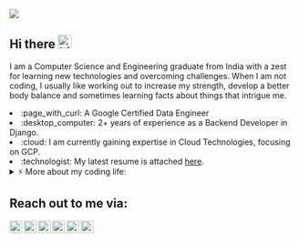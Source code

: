 
![](https://visitor-badge.glitch.me/badge?page_id=singhgautam7.singhgautam7)
<br />

## Hi there <img src="https://user-images.githubusercontent.com/1303154/88677602-1635ba80-d120-11ea-84d8-d263ba5fc3c0.gif" width="24px" alt="hi">
<div>
  <p>I am a Computer Science and Engineering graduate  from India with a zest for learning new technologies and overcoming challenges. When I am not coding, I usually like working out to increase my strength, develop a better body balance and sometimes learning facts about things that intrigue me.</p>
  <span align="left">
      <li> :page_with_curl: A Google Certified Data Engineer</li>
      <li> :desktop_computer: 2+ years of experience as a Backend Developer in Django.</li>
      <li> :cloud: I am currently gaining expertise in Cloud Technologies, focusing on GCP.</li>
      <li> :technologist: My latest resume is attached <a href="assets/GRS_resume.pdf">here</a>.</li>
  </span>
</div>

<div>
  
<details>
<summary>⚡️ More about my coding life:</summary>
<br />

![Top Languages](https://github-readme-stats.vercel.app/api/top-langs/?username=singhgautam7&layout=compact&hide=css,html)

![Gautam's github stats](https://github-readme-stats.vercel.app/api?username=singhgautam7&count_private=true&show_icons=true&theme=gotham)

</details>

## Reach out to me via:
<!-- Icons link https://icons8.com/icon/set/logos/color -->
<a href="https://www.instagram.com/singhgautam7/">
  <img align="left" alt="Gautam's Instagram" width="22px" src="https://raw.githubusercontent.com/hussainweb/hussainweb/main/icons/instagram.png" />
</a>
<a href="https://www.linkedin.com/in/singhgautam7/">
  <img align="left" alt="Gautam's LinkedIN" width="22px" src="https://raw.githubusercontent.com/peterthehan/peterthehan/master/assets/linkedin.svg" />
</a>
<a href="https://medium.com/@singhgautam7">
  <img align="left" alt="Gautam's Medium" width="22px" src="https://img.icons8.com/color/50/000000/medium-logo.png" />
</a>
<a href="https://www.youtube.com/watch?v=g0OA1Le593c">
  <img align="left" alt="Gautam's YouTube" width="22px" src="https://img.icons8.com/color/50/000000/youtube-play.png" />
</a>
<a href="https://open.spotify.com/user/sxpj0oohar46m5bj878m0jeqz?si=3vEi8JCDSDi-KkA-b_MSJg">
  <img align="left" alt="Gautam's Spotify" width="22px" src="https://raw.githubusercontent.com/peterthehan/peterthehan/master/assets/spotify.svg" />
</a>
<a href="mailto:gautamsingh1997@gmail.com">
  <img align="left" alt="Gautam's Mail" width="22px" src="https://img.icons8.com/color/50/000000/gmail-new.png" />
</a>
  
<!-- [![Instagram Badge](https://img.shields.io/badge/-singhgautam7-e4405f?style=flat-square&logo=Instagram&logoColor=white&link=https://www.instagram.com/singhgautam7/)](https://www.instagram.com/singhgautam7/)
[![Linkedin Badge](https://img.shields.io/badge/-singhgautam7-blue?style=flat-square&logo=Linkedin&logoColor=white&link=https://www.linkedin.com/in/singhgautam7/)](https://www.linkedin.com/in/singhgautam7/)
[![Youtube Badge](https://img.shields.io/badge/-DecodingMuscles-990000?style=flat-square&logo=YouTube&logoColor=white&link=https://www.youtube.com/watch?v=g0OA1Le593c)](https://www.youtube.com/watch?v=g0OA1Le593c)
[![Medium Badge](https://img.shields.io/badge/-singhgautam7-000000?style=flat-square&logo=Medium&logoColor=white&link=https://medium.com/@singhgautam7)](https://medium.com/@singhgautam7)
[![Gmail Badge](https://img.shields.io/badge/-gautamsingh1997@gmail.com-d14836?style=flat-square&logo=Gmail&logoColor=white&link=mailto:gautamsingh1997@gmail.com)](mailto:gautamsingh1997@gmail.com) -->




